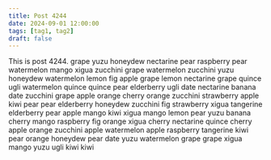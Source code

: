 ```yaml
---
title: Post 4244
date: 2024-09-01 12:00:00
tags: [tag1, tag2]
draft: false
---
```

This is post 4244.
grape
yuzu
honeydew
nectarine
pear
raspberry
pear
watermelon
mango
xigua
zucchini
grape
watermelon
zucchini
yuzu
honeydew
watermelon
lemon
fig
apple
grape
lemon
nectarine
grape
quince
ugli
watermelon
quince
quince
pear
elderberry
ugli
date
nectarine
banana
date
zucchini
grape
apple
orange
cherry
orange
zucchini
strawberry
apple
kiwi
pear
pear
elderberry
honeydew
zucchini
fig
strawberry
xigua
tangerine
elderberry
pear
apple
mango
kiwi
xigua
mango
lemon
pear
yuzu
banana
cherry
mango
raspberry
fig
orange
xigua
cherry
nectarine
quince
cherry
apple
orange
zucchini
apple
watermelon
apple
raspberry
tangerine
kiwi
pear
orange
honeydew
pear
date
yuzu
watermelon
grape
grape
xigua
mango
yuzu
ugli
kiwi
kiwi
